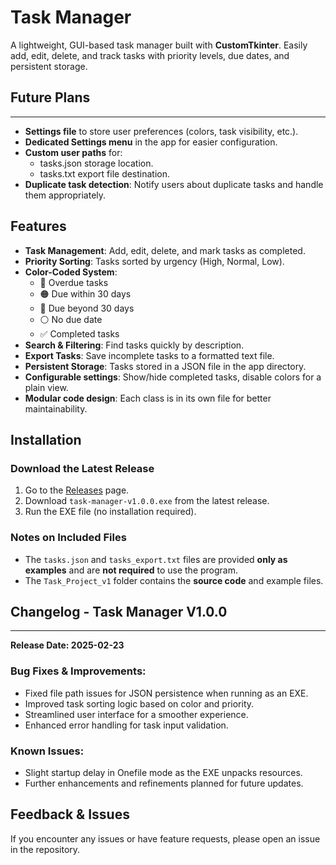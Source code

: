 # Task Manager

A lightweight, GUI-based task manager built with **CustomTkinter**. Easily add, edit, delete, and track tasks with priority levels, due dates, and persistent storage.

## Future Plans

---

- **Settings file** to store user preferences (colors, task visibility, etc.).
- **Dedicated Settings menu** in the app for easier configuration.
- **Custom user paths** for:
  - tasks.json storage location.
  - tasks.txt export file destination.
- **Duplicate task detection**: Notify users about duplicate tasks and handle them appropriately.

## Features

- **Task Management**: Add, edit, delete, and mark tasks as completed.
- **Priority Sorting**: Tasks sorted by urgency (High, Normal, Low).
- **Color-Coded System**:
  - 🔴 Overdue tasks
  - 🟠 Due within 30 days
  - 🔵 Due beyond 30 days
  - ⚪ No due date
  - ✅ Completed tasks
- **Search & Filtering**: Find tasks quickly by description.
- **Export Tasks**: Save incomplete tasks to a formatted text file.
- **Persistent Storage**: Tasks stored in a JSON file in the app directory.
- **Configurable settings**: Show/hide completed tasks, disable colors for a plain view.
- **Modular code design**: Each class is in its own file for better maintainability.

## Installation

### Download the Latest Release

1. Go to the [Releases](https://github.com/IlanKog99/Task-Manager---A-Simple-To-Do-App/releases) page.
2. Download `task-manager-v1.0.0.exe` from the latest release.
3. Run the EXE file (no installation required).

### Notes on Included Files
- The `tasks.json` and `tasks_export.txt` files are provided **only as examples** and are **not required** to use the program.
- The `Task_Project_v1` folder contains the **source code** and example files.

## Changelog - Task Manager V1.0.0

---

**Release Date: 2025-02-23**

### Bug Fixes & Improvements:

- Fixed file path issues for JSON persistence when running as an EXE.
- Improved task sorting logic based on color and priority.
- Streamlined user interface for a smoother experience.
- Enhanced error handling for task input validation.

### Known Issues:

- Slight startup delay in Onefile mode as the EXE unpacks resources.
- Further enhancements and refinements planned for future updates.

## Feedback & Issues

If you encounter any issues or have feature requests, please open an issue in the repository.

